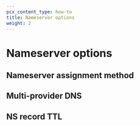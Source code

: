 ```yaml
---
pcx_content_type: how-to
title: Nameserver options
weight: 2
---
```


# Nameserver options

## Nameserver assignment method

## Multi-provider DNS

## NS record TTL